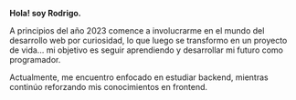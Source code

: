 <b> Hola! soy Rodrigo.</b> 
<p>
 A principios del año 2023 comence a involucrarme en el mundo del desarrollo web por curiosidad, lo que luego se transformo en un proyecto de vida... mi objetivo es seguir aprendiendo y desarrollar mi futuro como programador.

 Actualmente, me encuentro enfocado en estudiar backend, mientras continúo reforzando mis conocimientos en frontend.
